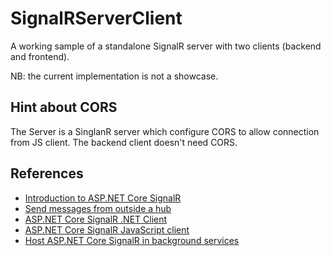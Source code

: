 # SignalRServerClient

A working sample of a standalone SignalR server with two clients (backend and frontend).

NB: the current implementation is not a showcase.

## Hint about CORS

The Server is a SinglanR server which configure CORS to allow connection from JS client. The backend client doesn't need CORS.

## References

- [Introduction to ASP.NET Core SignalR](https://docs.microsoft.com/en-us/aspnet/core/signalr/introduction?view=aspnetcore-3.1)
- [Send messages from outside a hub](https://docs.microsoft.com/en-us/aspnet/core/signalr/hubcontext?view=aspnetcore-3.1)
- [ASP.NET Core SignalR .NET Client](https://docs.microsoft.com/en-us/aspnet/core/signalr/dotnet-client?view=aspnetcore-3.1&tabs=visual-studio)
- [ASP.NET Core SignalR JavaScript client](https://docs.microsoft.com/en-us/aspnet/core/signalr/javascript-client?view=aspnetcore-3.1)
- [Host ASP.NET Core SignalR in background services](https://docs.microsoft.com/en-us/aspnet/core/signalr/background-services?view=aspnetcore-3.1)
